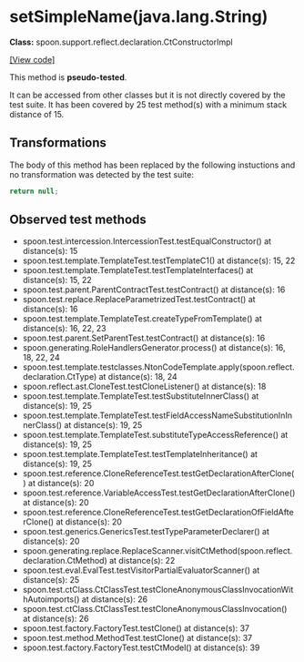 # setSimpleName(java.lang.String)

**Class:** spoon.support.reflect.declaration.CtConstructorImpl

[[View code]](https://github.com/INRIA/spoon/blob/fd878bc71b73fc1da82356eaa6578f760c70f0de/src/main/java//spoon/support/reflect/declaration/CtConstructorImpl.java#L63)

This method is **pseudo-tested**.


It can be accessed from other classes but it is not directly covered by the test suite. 
It has been covered by 25 test method(s) with a minimum stack distance of 15.

## Transformations


The body of this method has been replaced by the following instuctions and no transformation was detected by the test suite:

```Java
return null;
```





## Observed test methods

* spoon.test.intercession.IntercessionTest.testEqualConstructor() at distance(s): 15
* spoon.test.template.TemplateTest.testTemplateC1() at distance(s): 15, 22
* spoon.test.template.TemplateTest.testTemplateInterfaces() at distance(s): 15, 22
* spoon.test.parent.ParentContractTest.testContract() at distance(s): 16
* spoon.test.replace.ReplaceParametrizedTest.testContract() at distance(s): 16
* spoon.test.template.TemplateTest.createTypeFromTemplate() at distance(s): 16, 22, 23
* spoon.test.parent.SetParentTest.testContract() at distance(s): 16
* spoon.generating.RoleHandlersGenerator.process() at distance(s): 16, 18, 22, 24
* spoon.test.template.testclasses.NtonCodeTemplate.apply(spoon.reflect.declaration.CtType) at distance(s): 18, 24
* spoon.reflect.ast.CloneTest.testCloneListener() at distance(s): 18
* spoon.test.template.TemplateTest.testSubstituteInnerClass() at distance(s): 19, 25
* spoon.test.template.TemplateTest.testFieldAccessNameSubstitutionInInnerClass() at distance(s): 19, 25
* spoon.test.template.TemplateTest.substituteTypeAccessReference() at distance(s): 19, 25
* spoon.test.template.TemplateTest.testTemplateInheritance() at distance(s): 19, 25
* spoon.test.reference.CloneReferenceTest.testGetDeclarationAfterClone() at distance(s): 20
* spoon.test.reference.VariableAccessTest.testGetDeclarationAfterClone() at distance(s): 20
* spoon.test.reference.CloneReferenceTest.testGetDeclarationOfFieldAfterClone() at distance(s): 20
* spoon.test.generics.GenericsTest.testTypeParameterDeclarer() at distance(s): 20
* spoon.generating.replace.ReplaceScanner.visitCtMethod(spoon.reflect.declaration.CtMethod) at distance(s): 22
* spoon.test.eval.EvalTest.testVisitorPartialEvaluatorScanner() at distance(s): 25
* spoon.test.ctClass.CtClassTest.testCloneAnonymousClassInvocationWithAutoimports() at distance(s): 26
* spoon.test.ctClass.CtClassTest.testCloneAnonymousClassInvocation() at distance(s): 26
* spoon.test.factory.FactoryTest.testClone() at distance(s): 37
* spoon.test.method.MethodTest.testClone() at distance(s): 37
* spoon.test.factory.FactoryTest.testCtModel() at distance(s): 39

